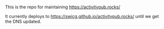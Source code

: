 This is the repo for maintaining https://activitypub.rocks/

It currently deploys to https://swicg.github.io/activitypub.rocks/ until we get the DNS updated.
